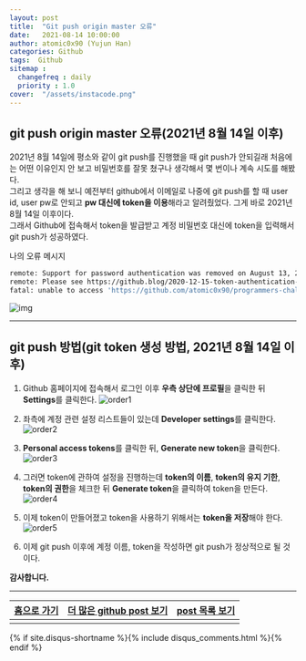 ```yaml
---
layout: post
title:  "Git push origin master 오류"
date:   2021-08-14 10:00:00
author: atomic0x90 (Yujun Han)
categories: Github
tags:  Github
sitemap :
  changefreq : daily
  priority : 1.0
cover:  "/assets/instacode.png"
---
```


## git push origin master 오류(2021년 8월 14일 이후)

2021년 8월 14일에 평소와 같이 git push를 진행했을 때 git push가 안되길래 처음에는 어떤 이유인지 안 보고 비밀번호를 잘못 쳤구나 생각해서 몇 번이나 계속 시도를 해봤다.  
그리고 생각을 해 보니 예전부터 github에서 이메일로 나중에 git push를 할 때 user id, user pw로 안되고 **pw 대신에 token을 이용**해라고 알려줬었다. 그게 바로 2021년 8월 14일 이후이다.  
그래서 Github에 접속해서 token을 발급받고 계정 비밀번호 대신에 token을 입력해서 git push가 성공하였다. 

나의 오류 메시지
```bash
remote: Support for password authentication was removed on August 13, 2021. Please use a personal access token instead.
remote: Please see https://github.blog/2020-12-15-token-authentication-requirements-for-git-operations/ for more information.
fatal: unable to access 'https://github.com/atomic0x90/programmers-challenges.git/': The requested URL returned error: 403
```

![img]({{site.baseurl}}/assets/git_push/git_push.png "git push error")


---

## git push 방법(git token 생성 방법, 2021년 8월 14일 이후)

1. Github 홈페이지에 접속해서 로그인 이후 **우측 상단에 프로필**을 클릭한 뒤 **Settings**를 클릭한다.
![order1]({{site.baseurl}}/assets/git_push/order1.jpg "order1")

1. 좌측에 계정 관련 설정 리스트들이 있는데 **Developer settings**를 클릭한다.
![order2]({{site.baseurl}}/assets/git_push/order2.jpg "order2")

1. **Personal access tokens**를 클릭한 뒤, **Generate new token**을 클릭한다.
![order3]({{site.baseurl}}/assets/git_push/order3.jpg "order3")

1. 그러면 token에 관하여 설정을 진행하는데 **token의 이름**, **token의 유지 기한**, **token의 권한**을 체크한 뒤 **Generate token**을 클릭하여 token을 만든다.
![order4]({{site.baseurl}}/assets/git_push/order4.jpg "order4")

1. 이제 token이 만들어졌고 token을 사용하기 위해서는 **token을 저장**해야 한다.
![order5]({{site.baseurl}}/assets/git_push/order5.jpg "order5")

1. 이제 git push 이후에 계정 이름, token을 작성하면 git push가 정상적으로 될 것이다.


**감사합니다.**


---


[홈으로 가기][01]       	|[더 많은 github post 보기][03]       	|[post 목록 보기][02]
:------:                |:------:                               |:------:
                        |                                       |

[img]: {{site.baseurl}}/assets/git_push/git_push.png
[order1]: {{site.baseurl}}/assets/git_push/order1.jpg

[01]: https://atomic0x90.github.io/ "home"
[02]: https://atomic0x90.github.io/posts/ "posts"
[03]: https://atomic0x90.github.io/posts/#Github "github posts"

{% if site.disqus-shortname %}{% include disqus_comments.html %}{% endif %}



